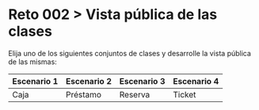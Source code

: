 # Reto 002 > Vista pública de las clases

Elija uno de los siguientes conjuntos de clases y desarrolle la vista pública de las mismas:

|Escenario 1|Escenario 2|Escenario 3|Escenario 4|
|-|-|-|-|
|Caja|Préstamo|Reserva|Ticket|
